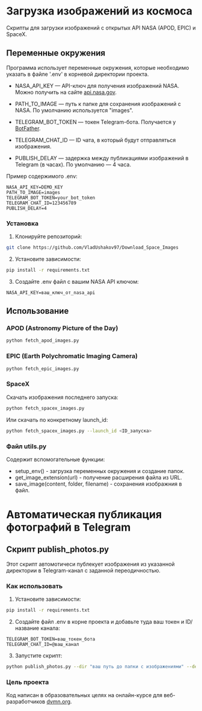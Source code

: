# Загрузка изображений из космоса
Скрипты для загрузки изображений с открытых API NASA (APOD, EPIC) и SpaceX.
## Переменные окружения
Программа использует переменные окружения, которые необходимо указать в файле '.env' в корневой директории проекта. 
- NASA_API_KEY — API-ключ для получения изображений NASA. Можно получить на сайте [api.nasa.gov](https://api.nasa.gov).
- PATH_TO_IMAGE — путь к папке для сохранения изображений с NASA. По умолчанию используется "images".

- TELEGRAM_BOT_TOKEN — токен Telegram-бота. Получается у [BotFather](https://t.me/BotFather).
- TELEGRAM_CHAT_ID — ID чата, в который будут отправляться изображения.
- PUBLISH_DELAY — задержка между публикациями изображений в Telegram (в часах). По умолчанию — 4 часа.

Пример содержимого .env:

```env
NASA_API_KEY=DEMO_KEY
PATH_TO_IMAGE=images
TELEGRAM_BOT_TOKEN=your_bot_token
TELEGRAM_CHAT_ID=123456789
PUBLISH_DELAY=4
```
### Установка
1. Клонируйте репозиторий:
```bash
git clone https://github.com/VladUshakov97/Download_Space_Images
```
2. Установите зависимости:
```bash
pip install -r requirements.txt
```
3. Создайте .env файл с вашим NASA API ключом:
```env
NASA_API_KEY=ваш_ключ_от_nasa_api
```
## Использование
### APOD (Astronomy Picture of the Day)
```bash
python fetch_apod_images.py
```
### EPIC (Earth Polychromatic Imaging Camera)
```bash
python fetch_epic_images.py
```
### SpaceX
Скачать изображения последнего запуска:
```bash
python fetch_spacex_images.py
```
Или скачать по конкретному launch_id:
```bash
python fetch_spacex_images.py --launch_id <ID_запуска>
```
### Файл utils.py
Содержит вспомогательные функции:
* setup_env() - загрузка переменных окружения и создание папок.
* get_image_extension(url) - получение расширения файла из URL.
* save_image(content, folder, filename) - сохранения изображния в файл.

# Автоматическая публикация фотографий в Telegram
## Скрипт publish_photos.py
Этот скрипт автомотичеси публекует изображения из указанной директории в Telegram-канал с заданной переодичностью.
### Как использовать 
1. Установите зависимости:
```bash
pip install -r requirements.txt
```
2. Создайте файл .env в корне проекта и добавьте туда ваш токен и ID/название канала:
```
TELEGRAM_BOT_TOKEN=ваш_токен_бота
TELEGRAM_CHAT_ID=@ваш_канал
```
3. Запустите скрипт:
```bash
python publish_photos.py --dir "ваш путь до папки с изображениями" --delay '4'
```
### Цель проекта
Код написан в образовательных целях на онлайн-курсе для веб-разработчиков [dvmn.org](https://dvmn.org).


